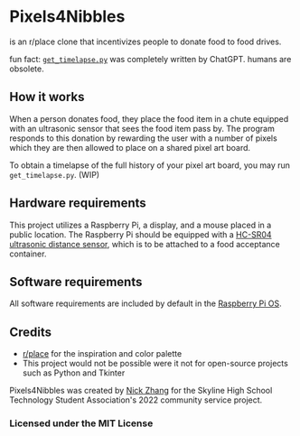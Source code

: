 # Pixels4Nibbles
is an r/place clone that incentivizes people to donate food to food drives. 

fun fact: [`get_timelapse.py`](https://github.com/nicholasz2510/Pixels4Nibbles/blob/main/src/get_timelapse.py) was completely written by ChatGPT. humans are obsolete.

## How it works
When a person donates food, they place the food item in a chute equipped with an ultrasonic sensor that sees the food item pass by. The program responds to this donation by rewarding the user with a number of pixels which they are then allowed to place on a shared pixel art board. 

To obtain a timelapse of the full history of your pixel art board, you may run `get_timelapse.py`. (WIP)

## Hardware requirements
This project utilizes a Raspberry Pi, a display, and a mouse placed in a public location. The Raspberry Pi should be equipped with a [HC-SR04 ultrasonic distance sensor](https://tutorials-raspberrypi.com/raspberry-pi-ultrasonic-sensor-hc-sr04/), which is to be attached to a food acceptance container. 

## Software requirements
All software requirements are included by default in the [Raspberry Pi OS](https://www.raspberrypi.com/software/). 

## Credits
* [r/place](https://www.reddit.com/r/place/) for the inspiration and color palette
* This project would not be possible were it not for open-source projects such as Python and Tkinter

Pixels4Nibbles was created by [Nick Zhang](https://github.com/nicholasz2510) for the Skyline High School Technology Student Association's 2022 community service project.

### Licensed under the MIT License
